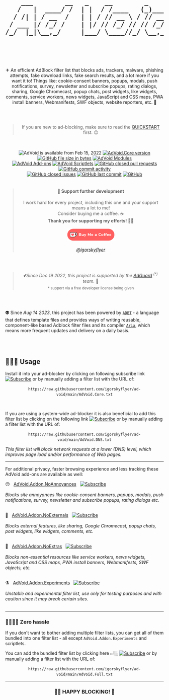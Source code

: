 <h2 align="center">
 <pre>
    ___        __   _    __        _      __
   /   |  ____/ /  | |  / /____   (_)____/ /
  / /| | / __  /   | | / // __ \ / // __  / 
 / ___ |/ /_/ /    | |/ // /_/ // // /_/ /  
/_/  |_|\__,_/     |___/ \____//_/ \__,_/   
                                            
 </pre>                                     
</h2>

<br>

<p align="center">✈ An efficient AdBlock filter list that blocks ads, trackers, malware, phishing attempts, fake download links, fake search results, and a lot more if you want it to! Things like: cookie-consent banners, popups, modals, push notifications, survey, newsletter and subscribe popups, rating dialogs, sharing, Google Chromecast, popup chats, post widgets, like widgets, comments, service workers, news widgets, JavaScript and CSS maps, PWA install banners, Webmanifests, SWF objects, website reporters, etc. 👾</p>

<br>
<br>

<blockquote align="center">If you are new to ad-blocking, make sure to read the <a href="https://github.com/igorskyflyer/ad-void/blob/main/QUICKSTART.md" target="_blank">QUICKSTART</a> first. 😉</blockquote>

<br>
<br>

<div align="center" style="margin: auto;">
  <img src="https://custom-icon-badges.herokuapp.com/badge/launched-Feb%2015,%202022-0099ff?style=flat-square&logo=history" alt="AdVoid is available from Feb 15, 2022">
  <a href="https://github.com/igorskyflyer/ad-void/tree/main/AdVoid.Core.txt"><img alt="AdVoid.Core version" src="https://custom-icon-badges.herokuapp.com/badge/version-2.0.622-blue?style=flat-square&logo=rocket&logoColor=white&color=508cc7"></a>
  <a href="https://github.com/igorskyflyer/ad-void/tree/main/AdVoid.Core.txt"><img alt="GitHub file size in bytes" src="https://custom-icon-badges.herokuapp.com/github/size/igorskyflyer/ad-void/AdVoid.Core.txt?style=flat-square&logo=database&logoColor=white&color=269900"></a>
  <a href="https://github.com/igorskyflyer/ad-void/tree/main/"><img alt="AdVoid Modules" src="https://custom-icon-badges.herokuapp.com/badge/modules-3-blue?style=flat-square&logo=package&logoColor=white&color=BF2745"></a>
	<br>
  <a href="https://github.com/igorskyflyer/ad-void/tree/main/add-ons"><img alt="AdVoid Add-ons" src="https://custom-icon-badges.herokuapp.com/badge/add--ons-4-blue?style=flat-square&logo=package&logoColor=white&color=9933ff"></a>
  <a href="https://github.com/igorskyflyer/ad-void/tree/main/scriptlets"><img alt="AdVoid Scriptlets" src="https://custom-icon-badges.herokuapp.com/badge/scriptlets-1-blue?style=flat-square&logo=note&logoColor=white&color=0A94A9"></a>
  <a href="https://github.com/igorskyflyer/ad-void/pulls?q=is%3Apr+is%3Aclosed"><img alt="GitHub closed pull requests" src="https://custom-icon-badges.herokuapp.com/github/issues-pr-closed-raw/igorskyflyer/ad-void?color=0f167d&style=flat-square&logo=git-pull-request&logoColor=white&label=closed%20PRs"></a>
  <a href="https://github.com/igorskyflyer/ad-void/commits/"><img alt="GitHub commit activity" src="https://custom-icon-badges.herokuapp.com/github/commit-activity/m/igorskyflyer/ad-void?style=flat-square&label=commits&logo=checklist&logoColor=white&color=006600"></a>
	<br>
  <a href="https://github.com/igorskyflyer/ad-void/issues?q=is%3Aissue+is%3Aclosed"><img alt="GitHub closed issues" src="https://custom-icon-badges.herokuapp.com/github/issues-closed/igorskyflyer/ad-void?style=flat-square&logo=issue-closed&logoColor=white&color=3333ff"></a>
  <a href="https://github.com/igorskyflyer/ad-void/commits/"><img alt="GitHub last commit" src="https://custom-icon-badges.herokuapp.com/github/last-commit/igorskyflyer/ad-void?style=flat-square&label=last%20updated&logo=git-commit&logoColor=white&color=e65c00"></a>
  <a href="https://github.com/igorskyflyer/ad-void/tree/main/LICENSE.txt"><img alt="GitHub" src="https://custom-icon-badges.herokuapp.com/github/license/igorskyflyer/ad-void?style=flat-square&logo=law&logoColor=white&color=cc0099"></a>
</div>

<br>

<div align="center">
	<blockquote>
		<h4>💖 Support further development</h4>
		<span>I work hard for every project, including this one and your support means a lot to me!
		<br>
		Consider buying me a coffee. ☕
		<br>
		<strong>Thank you for supporting my efforts! 🙏😊</strong></span>
		<br>
		<br>
		<a href="https://ko-fi.com/igorskyflyer" target="_blank"><img src="https://raw.githubusercontent.com/igorskyflyer/igorskyflyer/main/assets/ko-fi.png" alt="Donate to igorskyflyer" width="150"></a>
		<br>
		<br>
		<a href="https://github.com/igorskyflyer"><em>@igorskyflyer</em></a>
	</blockquote>
</div>

<br>
<br>

<blockquote align="center">
	💕<em>Since Dec 19 2022, this project is supported by the <a href="https://adguard.com" target="_blank">AdGuard</a> <sup>(*)</sup> team.</em> 🥳
	<br>
	<sub>* support via a free developer license being given</sub>
</blockquote>

<br>
<br>

👽 Since *Aug 14 2023*, this project has been powered by [`ADBT`](https://github.com/igorskyflyer/file-format-adbt) - a language that defines template files and provides ways of writing reusable, component-like based Adblock filter files and its compiler [`Aria`](https://github.com/igorskyflyer/npm-adblock-aria-compiler), which means more frequent updates and delivery on a daily basis.

<br>
<br>

## 🤹🏼‍♂️ Usage

Install it into your ad-blocker by clicking on following subscribe link <a href="https://subscribe.adblockplus.org/?location=https://raw.githubusercontent.com/igorskyflyer/ad-void/main/AdVoid.Core.txt&title=AdVoid.Core"><img alt="Subscribe" src="https://custom-icon-badges.herokuapp.com/badge/subscribe-blue?style=flat-square&logo=plug&logoColor=white&color=6666ff"></a> or by manually adding a filter list with the URL of: <br>

<p align="center">
 <code>https://raw.githubusercontent.com/igorskyflyer/ad-void/main/AdVoid.Core.txt</code>
</p>

<br>

If you are using a system-wide ad-blocker it is also beneficial to add this filter list by clicking on the following link <a href="https://subscribe.adblockplus.org/?location=https://raw.githubusercontent.com/igorskyflyer/ad-void/main/AdVoid.DNS.txt&title=AdVoid.DNS"><img alt="Subscribe" src="https://custom-icon-badges.herokuapp.com/badge/subscribe-blue?style=flat-square&logo=plug&logoColor=white&color=4f147d"></a> or by manually adding a filter list with the URL of: <br>

<p align="center">
 <code>https://raw.githubusercontent.com/igorskyflyer/ad-void/main/AdVoid.DNS.txt</code>
</p>

_This filter list will block network requests at a lower (DNS) level, which improves page load and/or performance of Web pages._

---

For additional privacy, faster browsing experience and less tracking these AdVoid add-ons are available as well:
<br>

😒 &nbsp; [AdVoid.Addon.NoAnnoyances](https://github.com/igorskyflyer/ad-void/blob/main/add-ons/AdVoid.Addon.NoAnnoyances.txt) &nbsp; <a href="https://subscribe.adblockplus.org/?location=https://raw.githubusercontent.com/igorskyflyer/ad-void/main/add-ons/AdVoid.Addon.NoAnnoyances.txt&title=AdVoid.Addon.NoAnnoyances"><img alt="Subscribe" src="https://custom-icon-badges.herokuapp.com/badge/subscribe-blue?style=flat-square&logo=plug&logoColor=white&color=003366"></a>
<br>
<br>
<em>Blocks site annoyances like cookie-consent banners, popups, modals, push notifications, survey, newsletter and subscribe popups, rating dialogs etc.</em>
<br>
<br>

💫 &nbsp; [AdVoid.Addon.NoExternals](https://github.com/igorskyflyer/ad-void/blob/main/add-ons/AdVoid.Addon.NoExternals.txt) &nbsp; <a href="https://subscribe.adblockplus.org/?location=https://raw.githubusercontent.com/igorskyflyer/ad-void/main/add-ons/AdVoid.Addon.NoExternals.txt&title=AdVoid.Addon.NoExternals"><img alt="Subscribe" src="https://custom-icon-badges.herokuapp.com/badge/subscribe-blue?style=flat-square&logo=plug&logoColor=white&color=006600"></a>
<br>
<br>
<em>Blocks external features, like sharing, Google Chromecast, popup chats, post widgets, like widgets, comments, etc.</em>
<br>
<br>

🦄 &nbsp; [AdVoid.Addon.NoExtras](https://github.com/igorskyflyer/ad-void/blob/main/add-ons/AdVoid.Addon.NoExtras.txt) &nbsp; <a href="https://subscribe.adblockplus.org/?location=https://raw.githubusercontent.com/igorskyflyer/ad-void/main/add-ons/AdVoid.Addon.NoExtras.txt&title=AdVoid.Addon.NoExtras"><img alt="Subscribe" src="https://custom-icon-badges.herokuapp.com/badge/subscribe-blue?style=flat-square&logo=plug&logoColor=white&color=990033"></a>
<br>
<br>
<em>Blocks non-essential resources like service workers, news widgets, JavaScript and CSS maps, PWA install banners, Webmanifests, SWF objects, etc.</em>
<br>
<br>

⚗️ &nbsp; [AdVoid.Addon.Experiments](https://github.com/igorskyflyer/ad-void/blob/main/add-ons/AdVoid.Addon.Experiments.txt) &nbsp; <a href="https://subscribe.adblockplus.org/?location=https://raw.githubusercontent.com/igorskyflyer/ad-void/main/add-ons/AdVoid.Addon.Experiments.txt&title=AdVoid.Addon.Experiments"><img alt="Subscribe" src="https://custom-icon-badges.herokuapp.com/badge/subscribe-blue?style=flat-square&logo=plug&logoColor=white&color=000066"></a>
<br>
<br>
<em>Unstable and experimental filter list, use only for testing purposes and with caution since it may break certain sites.</em>
<br>
<br>

---

### 🫱🏽‍🫲🏼 Zero hassle

If you don't want to bother adding multiple filter lists, you can get all of them bundled into one filter list - all except `AdVoid.Addon.Experiments` and scriptlets.

You can add the bundled filter list by clicking here 👉🏼 <a href="https://subscribe.adblockplus.org/?location=https://raw.githubusercontent.com/igorskyflyer/ad-void/main/AdVoid.Full.txt&title=AdVoid.Full"><img alt="Subscribe" src="https://custom-icon-badges.herokuapp.com/badge/subscribe-blue?style=flat-square&logo=plug&logoColor=white&color=4f147d"></a> or by manually adding a filter list with the URL of: <br>

<p align="center">
 <code>https://raw.githubusercontent.com/igorskyflyer/ad-void/main/AdVoid.Full.txt</code>
</p>

---

<h3 align="center">🕺🏻 HAPPY BLOCKING! 🥳</h3>
